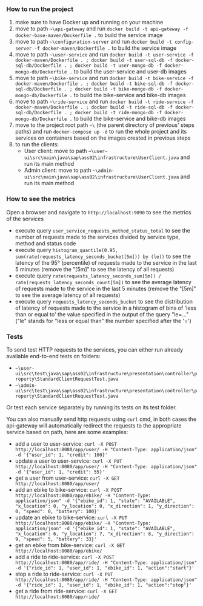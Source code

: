 ### How to run the project
1. make sure to have Docker up and running on your machine
2. move to path `~\api-gateway` and run `docker build -t api-gateway -f docker-base-maven/Dockerfile .` to build the service image
3. move to path `~\configuration-server` and run `docker build -t config-server -f docker-maven/Dockerfile .` to build the service image
4. move to path `~\user-service` and run `docker build -t user-service -f docker-maven/Dockerfile . ; docker build -t user-sql-db -f docker-sql-db/Dockerfile . ; docker build -t user-mongo-db -f docker-mongo-db/Dockerfile .` to build the user-service and user-db images
5. move to path `~\bike-service` and run `docker build -t bike-service -f docker-maven/Dockerfile . ; docker build -t bike-sql-db -f docker-sql-db/Dockerfile . ; docker build -t bike-mongo-db -f docker-mongo-db/Dockerfile .` to build the bike-service and bike-db images
6. move to path `~\ride-service` and run `docker build -t ride-service -f docker-maven/Dockerfile . ; docker build -t ride-sql-db -f docker-sql-db/Dockerfile . ; docker build -t ride-mongo-db -f docker-mongo-db/Dockerfile .` to build the bike-service and bike-db images
7. move to the project root path `~\` (the parent directory of previous' steps paths) and run `docker-compose up -d` to run the whole project and its services on containers based on the images created in previous steps
8. to run the clients: 
    - User client: move to path `~\user-ui\src\main\java\sap\ass02\infrastructure\UserClient.java` and run its main method
    - Admin client: move to path `~\admin-ui\src\main\java\sap\ass02\infrastructure\UserClient.java` and run its main method

### How to see the metrics
Open a browser and navigate to `http://localhost:9090` to see the metrics of the services

- execute query `user_service_requests_method_status_total` to see the number of requests made to the services divided by service type, method and status code 
- execute query `histogram_quantile(0.95, sum(rate(requests_latency_seconds_bucket[5m])) by (le))` to see the latency of the 95° (percentile) of requests made to the service in the last 5 minutes (remove the "[5m]" to see the latency of all requests)
- execute query `rate(requests_latency_seconds_sum[5m]) / rate(requests_latency_seconds_count[5m])` to see the average latency of requests made to the service in the last 5 minutes (remove the "[5m]" to see the average latency of all requests)
- execute query `requests_latency_seconds_bucket` to see the distribution of latency of requests made to the service in a histogram of bins of 'less than or equal to' the value specified in the output of the query "le=..." ("le" stands for "less or equal than" the number specified after the '=')

### Tests
To send test HTTP requests to the services, you can either run already available end-to-end tests on folders:
- `~\user-ui\src\test\java\sap\ass02\infrastructure\presentation\controller\property\StandardClientRequestTest.java`
- `~\admin-ui\src\test\java\sap\ass02\infrastructure\presentation\controller\property\StandardClientRequestTest.java`

Or test each service separately by running its tests on its test folder.

You can also manually send http requests using `curl` cmd, in both cases the api-gateway will automatically redirect the requests to the appropriate service based on path, here are some examples:
- add a user to user-service: `curl -X POST http://localhost:8080/app/user/ -H "Content-Type: application/json" -d '{"user_id": 1, "credit": 100}'`
- update a user to user-service: `curl -X PUT http://localhost:8080/app/user/ -H "Content-Type: application/json" -d '{"user_id": 1, "credit": 55}'`
- get a user from user-service: `curl -X GET http://localhost:8080/app/user/`
- add an ebike to bike-service: `curl -X POST http://localhost:8080/app/ebike/ -H "Content-Type: application/json" -d '{"ebike_id": 1, "state": "AVAILABLE", "x_location": 0, "y_location": 0, "x_direction": 1, "y_direction": 0, "speed": 0, "battery": 100}'`
- update an ebike to bike-service: `curl -X PUT http://localhost:8080/app/ebike/ -H "Content-Type: application/json" -d '{"ebike_id": 1, "state": "AVAILABLE", "x_location": 6, "y_location": 7, "x_direction": 8, "y_direction": 9, "speed": 5, "battery": 33}'`
- get an ebike from bike-service: `curl -X GET http://localhost:8080/app/ebike/`
- add a ride to ride-service: `curl -X POST http://localhost:8080/app/ride/ -H "Content-Type: application/json" -d '{"ride_id": 1, "user_id": 1, "ebike_id": 1, "action":"start"}'`
- stop a ride to ride-service: `curl -X PUT http://localhost:8080/app/ride/ -H "Content-Type: application/json" -d '{"ride_id": 1, "user_id": 1, "ebike_id": 1, "action":"stop"}'`
- get a ride from ride-service: `curl -X GET http://localhost:8080/app/ride/`

